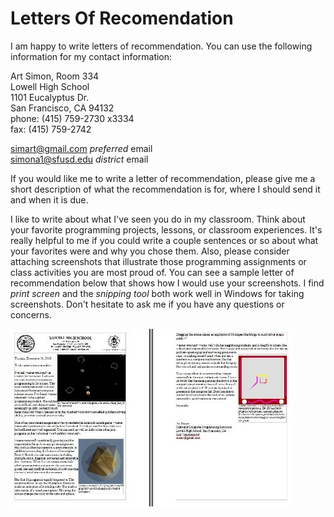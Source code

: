 # Letters Of Recomendation
I am happy to write letters of recommendation. You can use the following information for my contact information:   

Art Simon, Room 334   
Lowell High School   
1101 Eucalyptus Dr.   
San Francisco, CA 94132   
phone: (415) 759-2730 x3334   
fax: (415) 759-2742   

simart@gmail.com *preferred* email   
simona1@sfusd.edu *district* email   

If you would like me to write a letter of recommendation, please give me a short description of what the recommendation is for, where I should send it and when it is due. 

I like to write about what I've seen you do in my classroom. Think about your favorite programming projects, lessons, or classroom experiences. It's really helpful to me if you could write a couple sentences or so about what your favorites were and why you chose them. Also, please consider attaching screenshots that illustrate those programming assignments or class activities you are most proud of. You can see a sample letter of recommendation below that shows how I would use your screenshots. I find *print screen* and the *snipping tool* both work well in Windows for taking screenshots. Don't hesitate to ask me if you have any questions or concerns.

![Sample Letter of Recommendation](SampleLetterOfRec.jpg)
